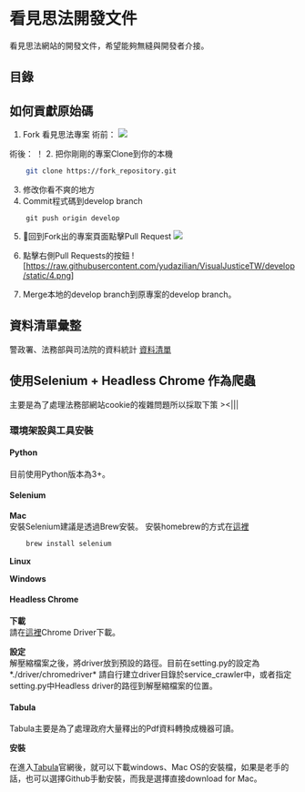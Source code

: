 # 看見思法開發文件
看見思法網站的開發文件，希望能夠無縫與開發者介接。

## 目錄


## 如何貢獻原始碼
1. Fork 看見思法專案
術前：
![](https://raw.githubusercontent.com/yudazilian/VisualJusticeTW/develop/static/1.png)

術後：
！[](https://raw.githubusercontent.com/yudazilian/VisualJusticeTW/develop/static/2.png)
2.  把你剛剛的專案Clone到你的本機
```bash
    git clone https://fork_repository.git
```
3. 修改你看不爽的地方
4. Commit程式碼到develop branch
```
    git push origin develop
```
5. 回到Fork出的專案頁面點擊Pull Request
![](https://raw.githubusercontent.com/yudazilian/VisualJusticeTW/develop/static/3.png)

6. 點擊右側Pull Requests的按鈕
![https://raw.githubusercontent.com/yudazilian/VisualJusticeTW/develop/static/4.png]

7. Merge本地的develop branch到原專案的develop branch。


## 資料清單彙整
警政署、法務部與司法院的資料統計
[資料清單](https://hackmd.io/AwDmDYHYFME5oLQDMCGAjcCAsAmNWEUVYkEBjaMpAEyTLTNjViA=?both)


## 使用Selenium + Headless Chrome 作為爬蟲
主要是為了處理法務部網站cookie的複雜問題所以採取下策 ><|||

### 環境架設與工具安裝

#### Python
目前使用Python版本為3+。

#### Selenium

**Mac**<br>
安裝Selenium建議是透過Brew安裝。
安裝homebrew的方式在[這裡](https://brew.sh)
```bash
    brew install selenium
```

**Linux**<br>

**Windows**<br>

#### Headless Chrome

**下載**<br>
請在[這裡](https://sites.google.com/a/chromium.org/chromedriver/downloads)Chrome Driver下載。

**設定**<br>
解壓縮檔案之後，將driver放到預設的路徑。目前在setting.py的設定為*./driver/chromedriver*
請自行建立driver目錄於service_crawler中，或者指定setting.py中Headless driver的路徑到解壓縮檔案的位置。

#### Tabula
Tabula主要是為了處理政府大量釋出的Pdf資料轉換成機器可讀。

**安裝** <br>

在進入[Tabula](http://tabula.nerdpower.org/)官網後，就可以下載windows、Mac OS的安裝檔，如果是老手的話，也可以選擇Github手動安裝，而我是選擇直接download for Mac。

## 
